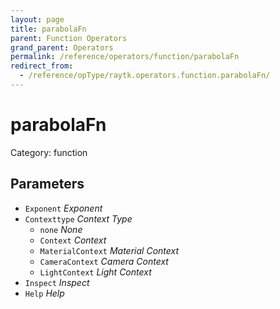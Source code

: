 ```yaml
---
layout: page
title: parabolaFn
parent: Function Operators
grand_parent: Operators
permalink: /reference/operators/function/parabolaFn
redirect_from:
  - /reference/opType/raytk.operators.function.parabolaFn/
---
```


# parabolaFn

Category: function



## Parameters

* `Exponent` *Exponent*
* `Contexttype` *Context Type*
  * `none` *None*
  * `Context` *Context*
  * `MaterialContext` *Material Context*
  * `CameraContext` *Camera Context*
  * `LightContext` *Light Context*
* `Inspect` *Inspect*
* `Help` *Help*